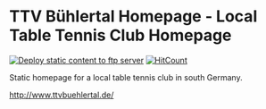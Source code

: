 # TTV Bühlertal Homepage - Local Table Tennis Club Homepage
[![Deploy static content to ftp server](https://github.com/jheinath/TTVB-Homepage/actions/workflows/static.yml/badge.svg?branch=master)](https://github.com/jheinath/TTVB-Homepage/actions/workflows/static.yml)
[![HitCount](https://hits.dwyl.com/jheinath/TTVB-Homepage.svg)](https://hits.dwyl.com/jheinath/TTVB-Homepage)

Static homepage for a local table tennis club in south Germany.

http://www.ttvbuehlertal.de/ 

